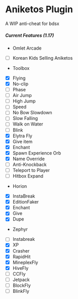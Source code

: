 
# Aniketos Plugin
A WIP anti-cheat for bdsx

##### Current Features (1.17)
- Omlet Arcade
- [ ] Korean Kids Selling Aniketos

- Toolbox
- [x] Flying
- [x] No-clip
- [ ] Phase
- [ ] Air Jump
- [ ] High Jump
- [ ] Speed
- [ ] No Bow Slowdown
- [ ] Slow Falling
- [ ] Walk on Water
- [ ] Blink
- [x] Elytra Fly
- [x] Give item
- [x] Enchant
- [x] Spawn Experience Orb
- [x] Name Override
- [ ] Anti-Knockback
- [ ] Teleport to Player
- [ ] Hitbox Expand

- Horion
- [x] InstaBreak
- [x] EditionFaker
- [x] Enchant
- [x] Give
- [x] Dupe

- Zephyr
- [ ] Instabreak
- [x] XP
- [x] Crasher
- [x] RapidHit
- [x] MineplexFly
- [x] HiveFly
- [ ] CCFly
- [ ] Jetpack
- [ ] BlockFly
- [ ] BlinkFly